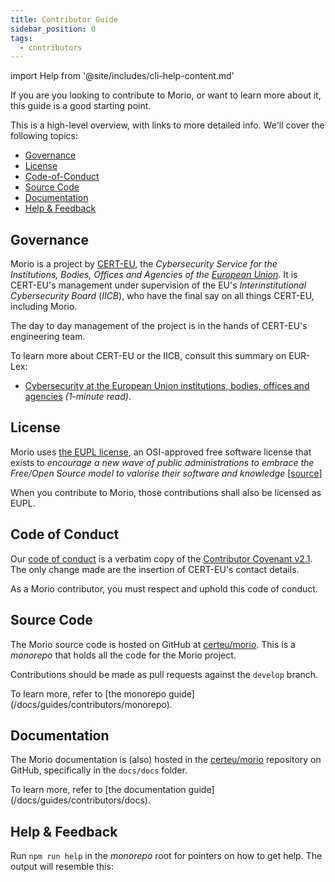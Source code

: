 ```yaml
---
title: Contributor Guide
sidebar_position: 0
tags:
  - contributors
---
```


import Help from '@site/includes/cli-help-content.md'

If you are you looking to contribute to Morio, or want to learn more
about it, this guide is a good starting point.

This is a high-level overview, with links to more detailed info.
We'll cover the following topics:

- [Governance](#governance)
- [License](#license)
- [Code-of-Conduct](#code-of-conduct)
- [Source Code](#source-code)
- [Documentation](#documentation)
- [Help & Feedback](#help--feedback)

## Governance

Morio is a project by [CERT-EU](https://www.cert.europa.eu/), the
_Cybersecurity Service for the Institutions, Bodies, Offices and Agencies of
the [European Union](https://europa.eu/)_. It is CERT-EU's management under
supervision of the EU's _Interinstitutional Cybersecurity Board_ (_IICB_), who
have the final say on all things CERT-EU, including Morio.

The day to day management of the project is in the hands of CERT-EU's engineering team.

<Note title="Learn more">

To learn more about CERT-EU or the IICB, consult this summary on EUR-Lex:

- [Cybersecurity at the European Union institutions, bodies, offices and
  agencies](https://eur-lex.europa.eu/EN/legal-content/summary/cybersecurity-at-the-european-union-institutions-bodies-offices-and-agencies.html)
  _(1-minute read)_.

</Note>

## License

Morio uses [the EUPL
license](https://en.wikipedia.org/wiki/European_Union_Public_Licence), an
OSI-approved free software license that exists to _encourage a new wave of
public administrations to embrace the Free/Open Source model to valorise their
software and knowledge_
[[source](https://commission.europa.eu/content/european-union-public-licence_en)]

When you contribute to Morio, those contributions shall also be licensed as EUPL.

## Code of Conduct

Our [code of
conduct](https://github.com/certeu/morio/blob/develop/CODE_OF_CONDUCT.md) is a
verbatim copy of the [Contributor Covenant v2.1](https://www.contributor-covenant.org/version/2/1/code_of_conduct/).  
The only change made are the insertion of CERT-EU's contact details.

As a Morio contributor, you must respect and uphold this code of conduct.

## Source Code

The Morio source code is hosted on GitHub at [certeu/morio][repo].
This is a _monorepo_ that holds all the code for the Morio project.

Contributions should be made as pull requests against the `develop` branch.

<Note title="Monorepo Guide">
To learn more, refer to [the monorepo guide](/docs/guides/contributors/monorepo).
</Note>

## Documentation

The Morio documentation is (also) hosted in the [certeu/morio][repo] repository on
GitHub, specifically in the `docs/docs` folder.

<Note title="Documentation Guide" compact>
To learn more, refer to [the documentation guide](/docs/guides/contributors/docs).
</Note>

## Help & Feedback

Run `npm run help` in the _monorepo_ root for pointers on how to get help.
The output will resemble this:

<Help />

[repo]: https://github.com/certeu/morio
